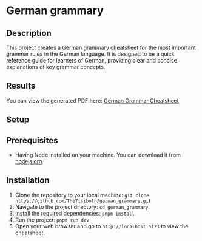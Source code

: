 # German grammary

## Description

This project creates a German grammary cheatsheet for the most important grammar rules in the German language. It is designed to be a quick reference guide for learners of German, providing clear and concise explanations of key grammar concepts.

## Results
You can view the generated PDF here: [German Grammar Cheatsheet](public/combined_compressed.pdf)

## Setup

## Prerequisites
- Having Node installed on your machine. You can download it from [nodejs.org](https://nodejs.org/).

## Installation

1. Clone the repository to your local machine: `git clone https://github.com/TheTisiboth/german_grammary.git`
2. Navigate to the project directory: `cd german_grammary`
3. Install the required dependencies: `pnpm install`
4. Run the project: `pnpm run dev`
5. Open your web browser and go to `http://localhost:5173` to view the cheatsheet.
